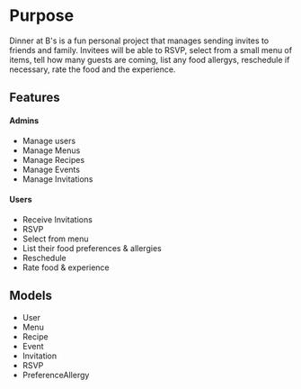# Purpose
Dinner at B's is a fun personal project that manages sending invites to friends and family. Invitees will be able to RSVP, select from a small menu of items, tell how many guests are coming, list any food allergys, reschedule if necessary, rate the food and the experience.

## Features
#### Admins
* Manage users
* Manage Menus
* Manage Recipes
* Manage Events
* Manage Invitations

#### Users
* Receive Invitations
* RSVP
* Select from menu
* List their food preferences & allergies
* Reschedule
* Rate food & experience


## Models
* User
* Menu
* Recipe
* Event
* Invitation
* RSVP
* PreferenceAllergy